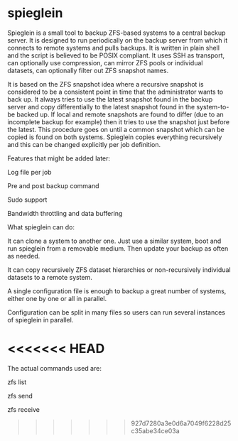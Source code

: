 # spieglein
Spieglein is a small tool to backup ZFS-based systems to a central backup server. It is designed to run periodically on the backup server from which it connects to remote systems and pulls backups. It is written in plain shell and the script is believed to be POSIX compliant. It uses SSH as transport, can optionally use compression, can mirror ZFS pools or individual datasets, can optionally filter out ZFS snapshot names.

It is based on the ZFS snapshot idea where a recursive snapshot is considered to be a consistent point in time that the administrator wants to back up. It always tries to use the latest snapshot found in the backup server and copy differentially to the latest snapshot found in the system-to-be backed up. If local and remote snapshots are found to differ (due to an incomplete backup for example) then it tries to use the snapshot just before the latest. This procedure goes on until a common snapshot which can be copied is found on both systems. Spieglein copies everything recursively and this can be changed explicitly per job definition.

Features that might be added later:

Log file per job

Pre and post backup command

Sudo support

Bandwidth throttling and data buffering





What spieglein can do:

It can clone a system to another one. Just use a similar system, boot and run spieglein from a removable medium. Then update your backup as often as needed.

It can copy recursively ZFS dataset hierarchies or non-recursively individual datasets to a remote system.

A single configuration file is enough to backup a great number of systems, either one by one or all in parallel.

Configuration can be split in many files so users can run several instances of spieglein in parallel.




<<<<<<< HEAD
=======

The actual commands used are:

zfs list

zfs send

zfs receive
>>>>>>> 927d7280a3e0d6a7049f6228d25c35abe34ce03a
